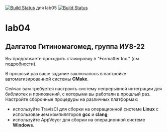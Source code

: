 [![Build Status](https://www.travis-ci.com/dgt20u186/lab05.svg?branch=main)](https://www.travis-ci.com/dgt20u186/lab05) для lab05
[![Build Status](https://travis-ci.org/dgt20u186/lab04.svg?branch=master)](https://travis-ci.org/dgt20u186/lab04)
# lab04
## Далгатов Гитиномагомед, группа ИУ8-22

Вы продолжаете проходить стажировку в "Formatter Inc." (см подробности).

В прошлый раз ваше задание заключалось в настройке автоматизированной системы **CMake**.

Сейчас вам требуется настроить систему непрерывной интеграции для библиотек и приложений, с которыми вы работали в прошлый раз. Настройте сборочные процедуры на различных платформах:

  + используйте TravisCI для сборки на операционной системе **Linux** с использованием компиляторов **gcc** и **clang**;
  + используйте AppVeyor для сборки на операционной системе **Windows**.
